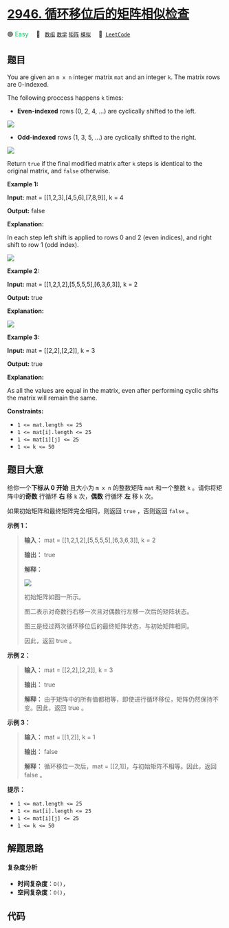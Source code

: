# [2946. 循环移位后的矩阵相似检查](https://leetcode.com/problems/matrix-similarity-after-cyclic-shifts)

🟢 <font color=#15bd66>Easy</font>&emsp; 🔖&ensp; [`数组`](/leetcode-js/outline/tag/array.md) [`数学`](/leetcode-js/outline/tag/math.md) [`矩阵`](/leetcode-js/outline/tag/matrix.md) [`模拟`](/leetcode-js/outline/tag/simulation.md)&emsp; 🔗&ensp;[`LeetCode`](https://leetcode.com/problems/matrix-similarity-after-cyclic-shifts)

## 题目

You are given an `m x n` integer matrix `mat` and an integer `k`. The matrix
rows are 0-indexed.

The following proccess happens `k` times:

  * **Even-indexed** rows (0, 2, 4, ...) are cyclically shifted to the left.

![](https://assets.leetcode.com/uploads/2024/05/19/lshift.jpg)

  * **Odd-indexed** rows (1, 3, 5, ...) are cyclically shifted to the right.

![](https://assets.leetcode.com/uploads/2024/05/19/rshift-stlone.jpg)

Return `true` if the final modified matrix after `k` steps is identical to the
original matrix, and `false` otherwise.



**Example 1:**

**Input:** mat = [[1,2,3],[4,5,6],[7,8,9]], k = 4

**Output:** false

**Explanation:**

In each step left shift is applied to rows 0 and 2 (even indices), and right
shift to row 1 (odd index).

![](https://assets.leetcode.com/uploads/2024/05/19/t1-2.jpg)

**Example 2:**

**Input:** mat = [[1,2,1,2],[5,5,5,5],[6,3,6,3]], k = 2

**Output:** true

**Explanation:**

![](https://assets.leetcode.com/uploads/2024/05/19/t1-3.jpg)

**Example 3:**

**Input:** mat = [[2,2],[2,2]], k = 3

**Output:** true

**Explanation:**

As all the values are equal in the matrix, even after performing cyclic shifts
the matrix will remain the same.



**Constraints:**

  * `1 <= mat.length <= 25`
  * `1 <= mat[i].length <= 25`
  * `1 <= mat[i][j] <= 25`
  * `1 <= k <= 50`


## 题目大意

给你一个**下标从 0 开始** 且大小为 `m x n` 的整数矩阵 `mat` 和一个整数 `k` 。请你将矩阵中的**奇数** 行循环 **右** 移
`k` 次，**偶数** 行循环 **左** 移 `k` 次。

如果初始矩阵和最终矩阵完全相同，则返回 `true` ，否则返回 `false` 。



**示例 1：**

> 
> 
> 
> 
> 
> **输入：** mat = [[1,2,1,2],[5,5,5,5],[6,3,6,3]], k = 2
> 
> **输出：** true
> 
> **解释：**
> 
> ![](https://assets.leetcode.com/uploads/2023/10/29/similarmatrix.png)
> 
> 
> 
> 初始矩阵如图一所示。
> 
> 图二表示对奇数行右移一次且对偶数行左移一次后的矩阵状态。
> 
> 图三是经过两次循环移位后的最终矩阵状态，与初始矩阵相同。
> 
> 因此，返回 true 。
> 
> 

**示例 2：**

> 
> 
> 
> 
> 
> **输入：** mat = [[2,2],[2,2]], k = 3
> 
> **输出：** true
> 
> **解释：** 由于矩阵中的所有值都相等，即使进行循环移位，矩阵仍然保持不变。因此，返回 true 。
> 
> 

**示例 3：**

> 
> 
> 
> 
> 
> **输入：** mat = [[1,2]], k = 1
> 
> **输出：** false
> 
> **解释：** 循环移位一次后，mat = [[2,1]]，与初始矩阵不相等。因此，返回 false 。
> 
> 



**提示：**

  * `1 <= mat.length <= 25`
  * `1 <= mat[i].length <= 25`
  * `1 <= mat[i][j] <= 25`
  * `1 <= k <= 50`


## 解题思路

#### 复杂度分析

- **时间复杂度**：`O()`，
- **空间复杂度**：`O()`，

## 代码

```javascript

```